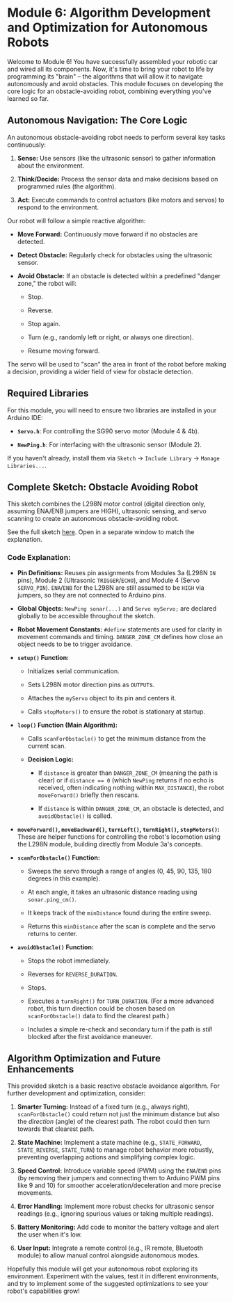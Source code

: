 # Module 6: Algorithm Development and Optimization for Autonomous Robots

Welcome to Module 6! You have successfully assembled your robotic car and wired all its components. Now, it's time to bring your robot to life by programming its "brain" – the algorithms that will allow it to navigate autonomously and avoid obstacles. This module focuses on developing the core logic for an obstacle-avoiding robot, combining everything you've learned so far.

## Autonomous Navigation: The Core Logic

An autonomous obstacle-avoiding robot needs to perform several key tasks continuously:

1.  **Sense:** Use sensors (like the ultrasonic sensor) to gather information about the environment.

2.  **Think/Decide:** Process the sensor data and make decisions based on programmed rules (the algorithm).

3.  **Act:** Execute commands to control actuators (like motors and servos) to respond to the environment.

Our robot will follow a simple reactive algorithm:

* **Move Forward:** Continuously move forward if no obstacles are detected.

* **Detect Obstacle:** Regularly check for obstacles using the ultrasonic sensor.

* **Avoid Obstacle:** If an obstacle is detected within a predefined "danger zone," the robot will:

    * Stop.

    * Reverse.

    * Stop again.

    * Turn (e.g., randomly left or right, or always one direction).

    * Resume moving forward.

The servo will be used to "scan" the area in front of the robot before making a decision, providing a wider field of view for obstacle detection.

## Required Libraries

For this module, you will need to ensure two libraries are installed in your Arduino IDE:

* **`Servo.h`**: For controlling the SG90 servo motor (Module 4 & 4b).

* **`NewPing.h`**: For interfacing with the ultrasonic sensor (Module 2).

If you haven't already, install them via `Sketch` -> `Include Library` -> `Manage Libraries...`.

## Complete Sketch: Obstacle Avoiding Robot

This sketch combines the L298N motor control (digital direction only, assuming ENA/ENB jumpers are HIGH), ultrasonic sensing, and servo scanning to create an autonomous obstacle-avoiding robot.

See the full sketch [here](./sketches/module_06.ino). Open in a separate window to match the explanation.

### Code Explanation:

* **Pin Definitions:** Reuses pin assignments from Modules 3a (L298N `IN` pins), Module 2 (Ultrasonic `TRIGGER`/`ECHO`), and Module 4 (Servo `SERVO_PIN`). `ENA`/`ENB` for the L298N are still assumed to be `HIGH` via jumpers, so they are not connected to Arduino pins.

* **Global Objects:** `NewPing sonar(...)` and `Servo myServo;` are declared globally to be accessible throughout the sketch.

* **Robot Movement Constants:** `#define` statements are used for clarity in movement commands and timing. `DANGER_ZONE_CM` defines how close an object needs to be to trigger avoidance.

* **`setup()` Function:**

  * Initializes serial communication.

  * Sets L298N motor direction pins as `OUTPUT`s.

  * Attaches the `myServo` object to its pin and centers it.

  * Calls `stopMotors()` to ensure the robot is stationary at startup.

* **`loop()` Function (Main Algorithm):**

  * Calls `scanForObstacle()` to get the minimum distance from the current scan.

  * **Decision Logic:**

    * If `distance` is greater than `DANGER_ZONE_CM` (meaning the path is clear) or if `distance == 0` (which `NewPing` returns if no echo is received, often indicating nothing within `MAX_DISTANCE`), the robot `moveForward()` briefly then rescans.

    * If `distance` is within `DANGER_ZONE_CM`, an obstacle is detected, and `avoidObstacle()` is called.

* **`moveForward()`, `moveBackward()`, `turnLeft()`, `turnRight()`, `stopMotors()`:** These are helper functions for controlling the robot's locomotion using the L298N module, building directly from Module 3a's concepts.

* **`scanForObstacle()` Function:**

  * Sweeps the servo through a range of angles (0, 45, 90, 135, 180 degrees in this example).

  * At each angle, it takes an ultrasonic distance reading using `sonar.ping_cm()`.

  * It keeps track of the `minDistance` found during the entire sweep.

  * Returns this `minDistance` after the scan is complete and the servo returns to center.

* **`avoidObstacle()` Function:**

  * Stops the robot immediately.

  * Reverses for `REVERSE_DURATION`.

  * Stops.

  * Executes a `turnRight()` for `TURN_DURATION`. (For a more advanced robot, this turn direction could be chosen based on `scanForObstacle()` data to find the clearest path.)

  * Includes a simple re-check and secondary turn if the path is *still* blocked after the first avoidance maneuver.

## Algorithm Optimization and Future Enhancements

This provided sketch is a basic reactive obstacle avoidance algorithm. For further development and optimization, consider:

1.  **Smarter Turning:** Instead of a fixed turn (e.g., always right), `scanForObstacle()` could return not just the minimum distance but also the *direction* (angle) of the clearest path. The robot could then turn towards that clearest path.

2.  **State Machine:** Implement a state machine (e.g., `STATE_FORWARD`, `STATE_REVERSE`, `STATE_TURN`) to manage robot behavior more robustly, preventing overlapping actions and simplifying complex logic.

3.  **Speed Control:** Introduce variable speed (PWM) using the `ENA`/`ENB` pins (by removing their jumpers and connecting them to Arduino PWM pins like 9 and 10) for smoother acceleration/deceleration and more precise movements.

4.  **Error Handling:** Implement more robust checks for ultrasonic sensor readings (e.g., ignoring spurious values or taking multiple readings).

5.  **Battery Monitoring:** Add code to monitor the battery voltage and alert the user when it's low.

6.  **User Input:** Integrate a remote control (e.g., IR remote, Bluetooth module) to allow manual control alongside autonomous modes.

Hopefully this module will get your autonomous robot exploring its environment. Experiment with the values, test it in different environments, and try to implement some of the suggested optimizations to see your robot's capabilities grow!

